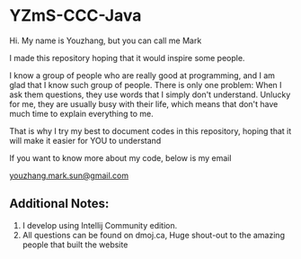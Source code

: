 # YZmS-CCC-Java

Hi. My name is Youzhang, but you can call me Mark

I made this repository hoping that it would inspire some people.

I know a group of people who are really good at programming, and I am glad that I 
know such group of people. There is only one problem: When I ask them questions, 
they use words that I simply don't understand. Unlucky for me, they are usually
busy with their life, which means that don't have much time to explain everything 
to me. 
    
That is why I try my best to document codes in this repository, hoping that it will
make it easier for YOU to understand

If you want to know more about my code, below is my email

youzhang.mark.sun@gmail.com

## Additional Notes:
1. I develop using Intellij Community edition.
2. All questions can be found on dmoj.ca,
   Huge shout-out to the amazing people that built the website


 
